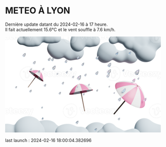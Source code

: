 # METEO À LYON

Dernière update datant du 2024-02-16 à 17 heure.  
Il fait actuellement 15.6°C et le vent souffle à 7.6 km/h.      

![](./.github/rain.png)

last launch : 2024-02-16 18:00:04.382696

